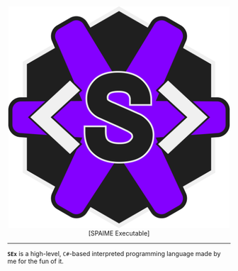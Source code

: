 <p align="center" width="100%" style="text-align: center;">
    <img src="./res/SEx.png" alt="SEx Logo" style="height: 500px; width:500px; align:center"/>
    </br>
    [SPAIME Executable]
</p>

---

**`SEx`** is a high-level, `C#`-based interpreted programming language made by me for the fun of it.
